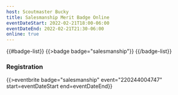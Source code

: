 ```yaml
---
host: Scoutmaster Bucky
title: Salesmanship Merit Badge Online
eventDateStart: 2022-02-21T18:00-06:00
eventDateEnd: 2022-02-21T21:30-06:00
online: true
---
```


{{#badge-list}}
{{>badge badge="salesmanship"}}
{{/badge-list}}

### Registration

{{>eventbrite badge="salesmanship" event="220244004747" start=eventDateStart end=eventDateEnd}}
